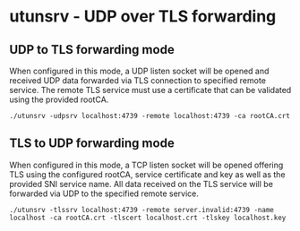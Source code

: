 # utunsrv - UDP over TLS forwarding

## UDP to TLS forwarding mode

When configured in this mode, a UDP listen socket will be opened and
received UDP data forwarded via TLS connection to specified remote
service.
The remote TLS service must use a certificate that can be validated using
the provided rootCA.

```
./utunsrv -udpsrv localhost:4739 -remote localhost:4739 -ca rootCA.crt
```

## TLS to UDP forwarding mode

When configured in this mode, a TCP listen socket will be opened offering
TLS using the configured rootCA, service certificate and key as well as
the provided SNI service name.
All data received on the TLS service will be forwarded via UDP to the
specified remote service.

```
./utunsrv -tlssrv localhost:4739 -remote server.invalid:4739 -name localhost -ca rootCA.crt -tlscert localhost.crt -tlskey localhost.key
```
